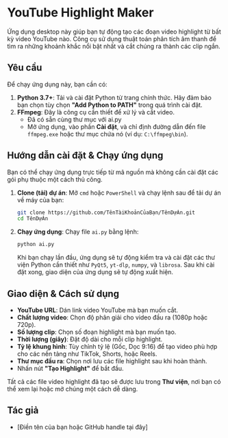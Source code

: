 # YouTube Highlight Maker

Ứng dụng desktop này giúp bạn tự động tạo các đoạn video highlight từ bất kỳ video YouTube nào. Công cụ sử dụng thuật toán phân tích âm thanh để tìm ra những khoảnh khắc nổi bật nhất và cắt chúng ra thành các clip ngắn.

## Yêu cầu

Để chạy ứng dụng này, bạn cần có:

1.  **Python 3.7+**: Tải và cài đặt Python từ trang chính thức. Hãy đảm bảo bạn chọn tùy chọn **"Add Python to PATH"** trong quá trình cài đặt.
2.  **FFmpeg**: Đây là công cụ cần thiết để xử lý và cắt video. 
      * Đã có sẵn cùng thư mục với ai.py
      * Mở ứng dụng, vào phần **Cài đặt**, và chỉ định đường dẫn đến file `ffmpeg.exe` hoặc thư mục chứa nó (ví dụ: `C:\ffmpeg\bin`).

## Hướng dẫn cài đặt & Chạy ứng dụng

Bạn có thể chạy ứng dụng trực tiếp từ mã nguồn mà không cần cài đặt các gói phụ thuộc một cách thủ công.

1.  **Clone (tải) dự án**:
    Mở `cmd` hoặc `PowerShell` và chạy lệnh sau để tải dự án về máy của bạn:

    ```bash
    git clone https://github.com/TênTàiKhoảnCủaBạn/TênDựÁn.git
    cd TênDựÁn
    ```

2.  **Chạy ứng dụng**:
    Chạy file `ai.py` bằng lệnh:

    ```bash
    python ai.py
    ```

    Khi bạn chạy lần đầu, ứng dụng sẽ tự động kiểm tra và cài đặt các thư viện Python cần thiết như `PyQt5`, `yt-dlp`, `numpy`, và `librosa`. Sau khi cài đặt xong, giao diện của ứng dụng sẽ tự động xuất hiện.

## Giao diện & Cách sử dụng

  - **YouTube URL**: Dán link video YouTube mà bạn muốn cắt.
  - **Chất lượng video**: Chọn độ phân giải cho video đầu ra (1080p hoặc 720p).
  - **Số lượng clip**: Chọn số đoạn highlight mà bạn muốn tạo.
  - **Thời lượng (giây)**: Đặt độ dài cho mỗi clip highlight.
  - **Tỷ lệ khung hình**: Tùy chỉnh tỷ lệ (Gốc, Dọc 9:16) để tạo video phù hợp cho các nền tảng như TikTok, Shorts, hoặc Reels.
  - **Thư mục đầu ra**: Chọn nơi lưu các file highlight sau khi hoàn thành.
  - Nhấn nút **"Tạo Highlight"** để bắt đầu.

Tất cả các file video highlight đã tạo sẽ được lưu trong **Thư viện**, nơi bạn có thể xem lại hoặc mở chúng một cách dễ dàng.

## Tác giả

  * [Điền tên của bạn hoặc GitHub handle tại đây]
